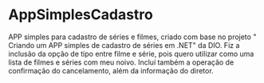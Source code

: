# AppSimplesCadastro
APP simples para cadastro de séries e filmes, criado com base no projeto " Criando um APP simples de cadastro de séries em .NET" da DIO.
Fiz a inclusão da opção de tipo entre filme e série, pois quero utilizar como uma lista de filmes e séries com meu noivo.
Incluí também a operação de confirmação do cancelamento, além da informação do diretor.

